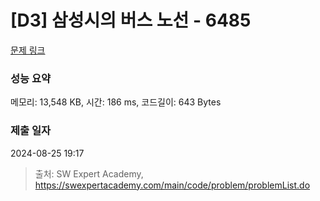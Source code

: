 # [D3] 삼성시의 버스 노선 - 6485 

[문제 링크](https://swexpertacademy.com/main/code/problem/problemDetail.do?contestProbId=AWczm7QaACgDFAWn) 

### 성능 요약

메모리: 13,548 KB, 시간: 186 ms, 코드길이: 643 Bytes

### 제출 일자

2024-08-25 19:17



> 출처: SW Expert Academy, https://swexpertacademy.com/main/code/problem/problemList.do